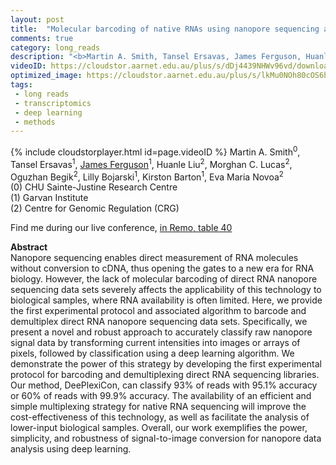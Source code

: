 ```yaml
---
layout: post
title:  "Molecular barcoding of native RNAs using nanopore sequencing and deep learning"
comments: true
category: long_reads
description: "<b>Martin A. Smith, Tansel Ersavas, James Ferguson, Huanle Liu, Morghan C. Lucas, Oguzhan Begik, Lilly Bojarski, Kirston Barton, Eva Maria Novoa</b><br/>Nanopore sequencing enables direct measurement of ..."
videoID: https://cloudstor.aarnet.edu.au/plus/s/dDj4439NHWv96vd/download
optimized_image: https://cloudstor.aarnet.edu.au/plus/s/lkMu0NOh80cOS6h/download
tags:
 - long reads
 - transcriptomics
 - deep learning
 - methods
---
```

{% include cloudstorplayer.html id=page.videoID %}
Martin A. Smith<sup>0</sup>, Tansel Ersavas<sup>1</sup>, <u>James Ferguson</u><sup>1</sup>, Huanle Liu<sup>2</sup>, Morghan C. Lucas<sup>2</sup>, Oguzhan Begik<sup>2</sup>, Lilly Bojarski<sup>1</sup>, Kirston Barton<sup>1</sup>, Eva Maria Novoa<sup>2</sup><br/>
\(0\) CHU Sainte-Justine Research Centre<br/>
\(1\) Garvan Institute<br/>
\(2\) Centre for Genomic Regulation (CRG)

Find me during our live conference, [in Remo, table 40](https://remo.co)

<b>Abstract</b><br/>
Nanopore sequencing enables direct measurement of RNA molecules without conversion to cDNA, thus opening the gates to a new era for RNA biology. However, the lack of molecular barcoding of direct RNA nanopore sequencing data sets severely affects the applicability of this technology to biological samples, where RNA availability is often limited. Here, we provide the first experimental protocol and associated algorithm to barcode and demultiplex direct RNA nanopore sequencing data sets. Specifically, we present a novel and robust approach to accurately classify raw nanopore signal data by transforming current intensities into images or arrays of pixels, followed by classification using a deep learning algorithm. We demonstrate the power of this strategy by developing the first experimental protocol for barcoding and demultiplexing direct RNA sequencing libraries. Our method, DeePlexiCon, can classify 93% of reads with 95.1% accuracy or 60% of reads with 99.9% accuracy. The availability of an efficient and simple multiplexing strategy for native RNA sequencing will improve the cost-effectiveness of this technology, as well as facilitate the analysis of lower-input biological samples. Overall, our work exemplifies the power, simplicity, and robustness of signal-to-image conversion for nanopore data analysis using deep learning.
